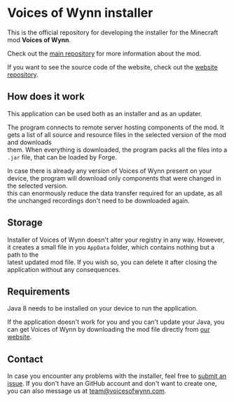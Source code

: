 # Voices of Wynn installer

This is the official repository for developing the installer for the Minecraft mod **Voices of Wynn**.

Check out the [main repository](https://github.com/Team-VoW/WynncraftVoiceProject) for more information about the mod.

If you want to see the source code of the website, check out the [website repository](https://github.com/Team-VoW/VoicesOfWynn-Website).

## How does it work

This application can be used both as an installer and as an updater.

The program connects to remote server hosting components of the mod. It gets a list of all source and resource files in the selected version of the mod and downloads  
them. When everything is downloaded, the program packs all the files into a `.jar` file, that can be loaded by Forge.

In case there is already any version of Voices of Wynn present on your device, the program will download only components that were changed in the selected version.  
this can enormously reduce the data transfer required for an update, as all the unchanged recordings don't need to be downloaded again.

## Storage

Installer of Voices of Wynn doesn't alter your registry in any way. However, it creates a small file in you `AppData` folder, which contains nothing but a path to the  
latest updated mod file. If you wish so, you can delete it after closing the application without any consequences.

## Requirements

Java 8 needs to be installed on your device to run the application.

If the application doesn't work for you and you can't update your Java,
you can get Voices of Wynn by downloading the mod file directly from [our website](https://voicesofwynn.com).

## Contact

In case you encounter any problems with the installer, feel free to [submit an issue](https://github.com/Team-VoW/500mb_jar_installer/issues/new).
If you don't have an GitHub account and don't want to create one, you can also message us at [team@voicesofwynn.com](mailto:team@voicesofwynn.com).
